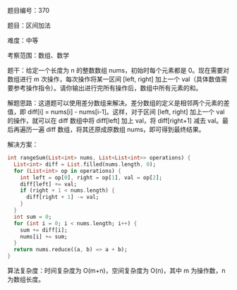题目编号：370

题目：区间加法

难度：中等

考察范围：数组、数学

题干：给定一个长度为 n 的整数数组 nums，初始时每个元素都是 0。现在需要对数组进行 m 次操作，每次操作将某一区间 [left, right] 加上一个 val（具体数值需要参考操作指令）。请你输出进行完所有操作后，数组中所有元素的和。

解题思路：这道题可以使用差分数组来解决。差分数组的定义是相邻两个元素的差值，即 diff[i] = nums[i] - nums[i-1]。这样，对于区间 [left, right] 加上一个 val 的操作，就可以在 diff 数组中将 diff[left] 加上 val，将 diff[right+1] 减去 val。最后再遍历一遍 diff 数组，将其还原成原数组 nums，即可得到最终结果。

解决方案：

```dart
int rangeSum(List<int> nums, List<List<int>> operations) {
  List<int> diff = List.filled(nums.length, 0);
  for (List<int> op in operations) {
    int left = op[0], right = op[1], val = op[2];
    diff[left] += val;
    if (right + 1 < nums.length) {
      diff[right + 1] -= val;
    }
  }
  int sum = 0;
  for (int i = 0; i < nums.length; i++) {
    sum += diff[i];
    nums[i] += sum;
  }
  return nums.reduce((a, b) => a + b);
}
```

算法复杂度：时间复杂度为 O(m+n)，空间复杂度为 O(n)，其中 m 为操作数，n 为数组长度。